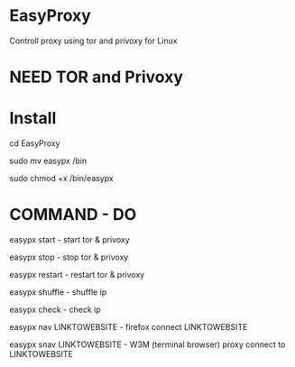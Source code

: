 # EasyProxy
Controll proxy using tor and privoxy for Linux

# NEED TOR and Privoxy

# Install

cd EasyProxy



sudo mv easypx /bin




sudo chmod +x /bin/easypx


# COMMAND  -  DO



easypx start - start tor & privoxy



easypx stop - stop tor & privoxy



easypx restart - restart tor & privoxy



easypx shuffle - shuffle ip



easypx check - check ip




easypx nav LINKTOWEBSITE - firefox connect LINKTOWEBSITE




easypx snav LINKTOWEBSITE - W3M (terminal browser) proxy connect to LINKTOWEBSITE









